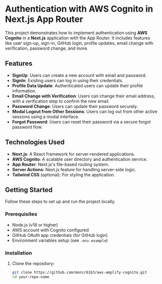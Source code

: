 # Authentication with AWS Cognito in Next.js App Router

This project demonstrates how to implement authentication using **AWS Cognito** in a **Next.js** application with the App Router. It includes features like user sign-up, sign-in, GitHub login, profile updates, email change with verification, password change, and more.

## Features

- **SignUp**: Users can create a new account with email and password.
- **SignIn**: Existing users can log in using their credentials.
- **Profile Data Update**: Authenticated users can update their profile information.
- **Email Change with Verification**: Users can change their email address, with a verification step to confirm the new email.
- **Password Change**: Users can update their password securely.
- **Modal Logout from Other Sessions**: Users can log out from other active sessions using a modal interface.
- **Forgot Password**: Users can reset their password via a secure forgot password flow.

## Technologies Used

- **Next.js**: A React framework for server-rendered applications.
- **AWS Cognito**: A scalable user directory and authentication service.
- **App Router**: Next.js's file-based routing system.
- **Server Actions**: Next.js feature for handling server-side logic.
- **Tailwind CSS** (optional): For styling the application.

## Getting Started

Follow these steps to set up and run the project locally.

### Prerequisites

- Node.js (v18 or higher)
- AWS account with Cognito configured
- GitHub OAuth app credentials (for GitHub login)
- Environment variables setup (see `.env.example`)

### Installation

1. Clone the repository:
   ```bash
   git clone https://github.com/monir6163/aws-amplify-cognito.git
   cd your-repo-name
   ```
